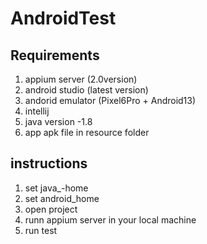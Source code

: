 # AndroidTest

Requirements
-------------

1. appium server (2.0version)
2. android studio (latest version)
3. andorid emulator (Pixel6Pro + Android13)
3. intellij
3. java version -1.8
5. app apk file in resource folder

instructions
-----

1. set java_-home
2. set android_home
3. open project
3. runn appium server in your local machine
4. run test
